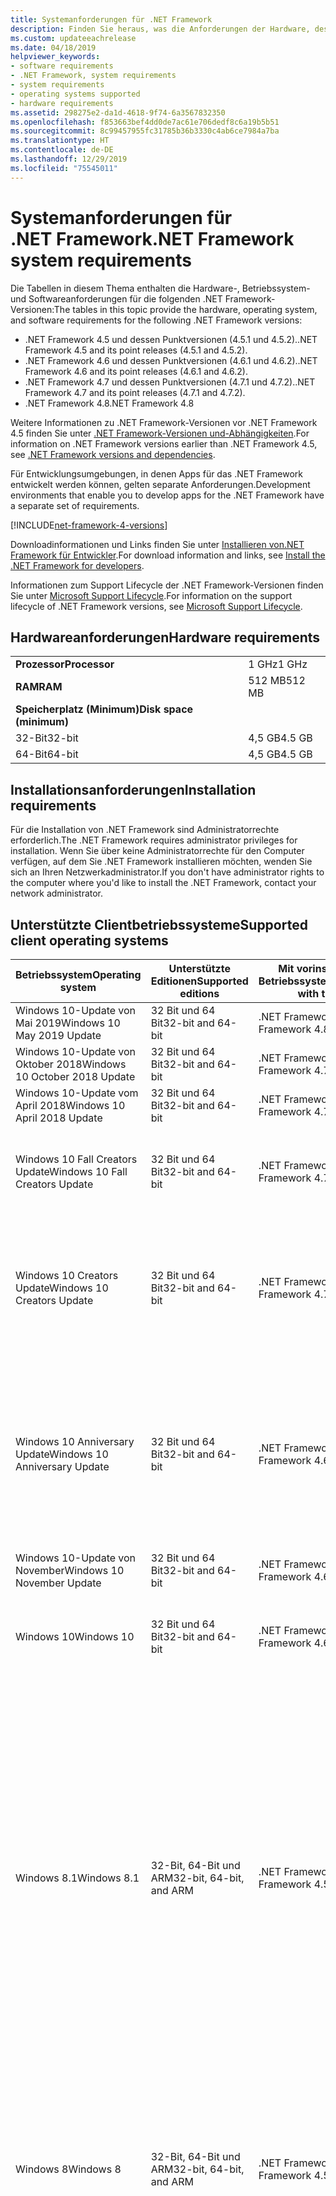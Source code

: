 ```yaml
---
title: Systemanforderungen für .NET Framework
description: Finden Sie heraus, was die Anforderungen der Hardware, des Betriebssystems und der Software sind, um .NET Framework 4.5 und höhere Versionen zu installieren.
ms.custom: updateeachrelease
ms.date: 04/18/2019
helpviewer_keywords:
- software requirements
- .NET Framework, system requirements
- system requirements
- operating systems supported
- hardware requirements
ms.assetid: 298275e2-da1d-4618-9f74-6a3567832350
ms.openlocfilehash: f853663bef4dd0de7ac61e706dedf8c6a19b5b51
ms.sourcegitcommit: 8c99457955fc31785b36b3330c4ab6ce7984a7ba
ms.translationtype: HT
ms.contentlocale: de-DE
ms.lasthandoff: 12/29/2019
ms.locfileid: "75545011"
---
```

# <a name="net-framework-system-requirements"></a><span data-ttu-id="2d1b9-103">Systemanforderungen für .NET Framework</span><span class="sxs-lookup"><span data-stu-id="2d1b9-103">.NET Framework system requirements</span></span>

<span data-ttu-id="2d1b9-104">Die Tabellen in diesem Thema enthalten die Hardware-, Betriebssystem- und Softwareanforderungen für die folgenden .NET Framework-Versionen:</span><span class="sxs-lookup"><span data-stu-id="2d1b9-104">The tables in this topic provide the hardware, operating system, and software requirements for the following .NET Framework versions:</span></span>

- <span data-ttu-id="2d1b9-105">.NET Framework 4.5 und dessen Punktversionen (4.5.1 und 4.5.2).</span><span class="sxs-lookup"><span data-stu-id="2d1b9-105">.NET Framework 4.5 and its point releases (4.5.1 and 4.5.2).</span></span>
- <span data-ttu-id="2d1b9-106">.NET Framework 4.6 und dessen Punktversionen (4.6.1 und 4.6.2).</span><span class="sxs-lookup"><span data-stu-id="2d1b9-106">.NET Framework 4.6 and its point releases (4.6.1 and 4.6.2).</span></span>
- <span data-ttu-id="2d1b9-107">.NET Framework 4.7 und dessen Punktversionen (4.7.1 und 4.7.2).</span><span class="sxs-lookup"><span data-stu-id="2d1b9-107">.NET Framework 4.7 and its point releases (4.7.1 and 4.7.2).</span></span>
- <span data-ttu-id="2d1b9-108">.NET Framework 4.8</span><span class="sxs-lookup"><span data-stu-id="2d1b9-108">.NET Framework 4.8</span></span>

<span data-ttu-id="2d1b9-109">Weitere Informationen zu .NET Framework-Versionen vor .NET Framework 4.5 finden Sie unter [.NET Framework-Versionen und-Abhängigkeiten](../migration-guide/versions-and-dependencies.md).</span><span class="sxs-lookup"><span data-stu-id="2d1b9-109">For information on .NET Framework versions earlier than .NET Framework 4.5, see [.NET Framework versions and dependencies](../migration-guide/versions-and-dependencies.md).</span></span>

<span data-ttu-id="2d1b9-110">Für Entwicklungsumgebungen, in denen Apps für das .NET Framework entwickelt werden können, gelten separate Anforderungen.</span><span class="sxs-lookup"><span data-stu-id="2d1b9-110">Development environments that enable you to develop apps for the .NET Framework have a separate set of requirements.</span></span>

[!INCLUDE[net-framework-4-versions](../../../includes/net-framework-4x-versions.md)]

<span data-ttu-id="2d1b9-111">Downloadinformationen und Links finden Sie unter [Installieren von.NET Framework für Entwickler](../install/guide-for-developers.md).</span><span class="sxs-lookup"><span data-stu-id="2d1b9-111">For download information and links, see [Install the .NET Framework for developers](../install/guide-for-developers.md).</span></span>

<span data-ttu-id="2d1b9-112">Informationen zum Support Lifecycle der .NET Framework-Versionen finden Sie unter [Microsoft Support Lifecycle](https://support.microsoft.com/lifecycle/search?sort=PN&alpha=Microsoft%20.NET%20Framework&Filter=FilterNO).</span><span class="sxs-lookup"><span data-stu-id="2d1b9-112">For information on the support lifecycle of .NET Framework versions, see [Microsoft Support Lifecycle](https://support.microsoft.com/lifecycle/search?sort=PN&alpha=Microsoft%20.NET%20Framework&Filter=FilterNO).</span></span>

## <a name="hardware-requirements"></a><span data-ttu-id="2d1b9-113">Hardwareanforderungen</span><span class="sxs-lookup"><span data-stu-id="2d1b9-113">Hardware requirements</span></span>

|                          |        |
| ------------------------ | ------ |
| <span data-ttu-id="2d1b9-114">**Prozessor**</span><span class="sxs-lookup"><span data-stu-id="2d1b9-114">**Processor**</span></span>            | <span data-ttu-id="2d1b9-115">1 GHz</span><span class="sxs-lookup"><span data-stu-id="2d1b9-115">1 GHz</span></span>  |
| <span data-ttu-id="2d1b9-116">**RAM**</span><span class="sxs-lookup"><span data-stu-id="2d1b9-116">**RAM**</span></span>                  | <span data-ttu-id="2d1b9-117">512 MB</span><span class="sxs-lookup"><span data-stu-id="2d1b9-117">512 MB</span></span> |
| <span data-ttu-id="2d1b9-118">**Speicherplatz (Minimum)**</span><span class="sxs-lookup"><span data-stu-id="2d1b9-118">**Disk space (minimum)**</span></span> |        |
| <span data-ttu-id="2d1b9-119">32-Bit</span><span class="sxs-lookup"><span data-stu-id="2d1b9-119">32-bit</span></span>                   | <span data-ttu-id="2d1b9-120">4,5 GB</span><span class="sxs-lookup"><span data-stu-id="2d1b9-120">4.5 GB</span></span> |
| <span data-ttu-id="2d1b9-121">64-Bit</span><span class="sxs-lookup"><span data-stu-id="2d1b9-121">64-bit</span></span>                   | <span data-ttu-id="2d1b9-122">4,5 GB</span><span class="sxs-lookup"><span data-stu-id="2d1b9-122">4.5 GB</span></span> |

## <a name="installation-requirements"></a><span data-ttu-id="2d1b9-123">Installationsanforderungen</span><span class="sxs-lookup"><span data-stu-id="2d1b9-123">Installation requirements</span></span>

<span data-ttu-id="2d1b9-124">Für die Installation von .NET Framework sind Administratorrechte erforderlich.</span><span class="sxs-lookup"><span data-stu-id="2d1b9-124">The .NET Framework requires administrator privileges for installation.</span></span> <span data-ttu-id="2d1b9-125">Wenn Sie über keine Administratorrechte für den Computer verfügen, auf dem Sie .NET Framework installieren möchten, wenden Sie sich an Ihren Netzwerkadministrator.</span><span class="sxs-lookup"><span data-stu-id="2d1b9-125">If you don't have administrator rights to the computer where you'd like to install the .NET Framework, contact your network administrator.</span></span>

## <a name="supported-client-operating-systems"></a><span data-ttu-id="2d1b9-126">Unterstützte Clientbetriebssysteme</span><span class="sxs-lookup"><span data-stu-id="2d1b9-126">Supported client operating systems</span></span>

| <span data-ttu-id="2d1b9-127">Betriebssystem</span><span class="sxs-lookup"><span data-stu-id="2d1b9-127">Operating system</span></span> | <span data-ttu-id="2d1b9-128">Unterstützte Editionen</span><span class="sxs-lookup"><span data-stu-id="2d1b9-128">Supported editions</span></span> | <span data-ttu-id="2d1b9-129">Mit vorinstalliertem Betriebssystem</span><span class="sxs-lookup"><span data-stu-id="2d1b9-129">Preinstalled with the OS</span></span> | <span data-ttu-id="2d1b9-130">Separat installierbar</span><span class="sxs-lookup"><span data-stu-id="2d1b9-130">Installable separately</span></span> |
| ---------------- | ------------------ | ------------------------ | ---------------------- |
| <span data-ttu-id="2d1b9-131">Windows 10-Update von Mai 2019</span><span class="sxs-lookup"><span data-stu-id="2d1b9-131">Windows 10 May 2019 Update</span></span> | <span data-ttu-id="2d1b9-132">32 Bit und 64 Bit</span><span class="sxs-lookup"><span data-stu-id="2d1b9-132">32-bit and 64-bit</span></span> | <span data-ttu-id="2d1b9-133">.NET Framework 4.8</span><span class="sxs-lookup"><span data-stu-id="2d1b9-133">.NET Framework 4.8</span></span> | -- |
| <span data-ttu-id="2d1b9-134">Windows 10-Update von Oktober 2018</span><span class="sxs-lookup"><span data-stu-id="2d1b9-134">Windows 10 October 2018 Update</span></span> | <span data-ttu-id="2d1b9-135">32 Bit und 64 Bit</span><span class="sxs-lookup"><span data-stu-id="2d1b9-135">32-bit and 64-bit</span></span> | <span data-ttu-id="2d1b9-136">.NET Framework 4.7.2</span><span class="sxs-lookup"><span data-stu-id="2d1b9-136">.NET Framework 4.7.2</span></span> | <span data-ttu-id="2d1b9-137">.NET Framework 4.8</span><span class="sxs-lookup"><span data-stu-id="2d1b9-137">.NET Framework 4.8</span></span> |
| <span data-ttu-id="2d1b9-138">Windows 10-Update vom April 2018</span><span class="sxs-lookup"><span data-stu-id="2d1b9-138">Windows 10 April 2018 Update</span></span> | <span data-ttu-id="2d1b9-139">32 Bit und 64 Bit</span><span class="sxs-lookup"><span data-stu-id="2d1b9-139">32-bit and 64-bit</span></span> | <span data-ttu-id="2d1b9-140">.NET Framework 4.7.2</span><span class="sxs-lookup"><span data-stu-id="2d1b9-140">.NET Framework 4.7.2</span></span> |<span data-ttu-id="2d1b9-141">.NET Framework 4.8</span><span class="sxs-lookup"><span data-stu-id="2d1b9-141">.NET Framework 4.8</span></span>|
| <span data-ttu-id="2d1b9-142">Windows 10 Fall Creators Update</span><span class="sxs-lookup"><span data-stu-id="2d1b9-142">Windows 10 Fall Creators Update</span></span> | <span data-ttu-id="2d1b9-143">32 Bit und 64 Bit</span><span class="sxs-lookup"><span data-stu-id="2d1b9-143">32-bit and 64-bit</span></span> | <span data-ttu-id="2d1b9-144">.NET Framework 4.7.1</span><span class="sxs-lookup"><span data-stu-id="2d1b9-144">.NET Framework 4.7.1</span></span> | <span data-ttu-id="2d1b9-145">.NET Framework 4.7.2</span><span class="sxs-lookup"><span data-stu-id="2d1b9-145">.NET Framework 4.7.2</span></span><br/><br/><span data-ttu-id="2d1b9-146">.NET Framework 4.8</span><span class="sxs-lookup"><span data-stu-id="2d1b9-146">.NET Framework 4.8</span></span> |
| <span data-ttu-id="2d1b9-147">Windows 10 Creators Update</span><span class="sxs-lookup"><span data-stu-id="2d1b9-147">Windows 10 Creators Update</span></span> | <span data-ttu-id="2d1b9-148">32 Bit und 64 Bit</span><span class="sxs-lookup"><span data-stu-id="2d1b9-148">32-bit and 64-bit</span></span> | <span data-ttu-id="2d1b9-149">.NET Framework 4.7</span><span class="sxs-lookup"><span data-stu-id="2d1b9-149">.NET Framework 4.7</span></span> | <span data-ttu-id="2d1b9-150">.NET Framework 4.7.1</span><span class="sxs-lookup"><span data-stu-id="2d1b9-150">.NET Framework 4.7.1</span></span><br/><br/><span data-ttu-id="2d1b9-151">.NET Framework 4.7.2</span><span class="sxs-lookup"><span data-stu-id="2d1b9-151">.NET Framework 4.7.2</span></span><br/><br/><span data-ttu-id="2d1b9-152">.NET Framework 4.8</span><span class="sxs-lookup"><span data-stu-id="2d1b9-152">.NET Framework 4.8</span></span> |
| <span data-ttu-id="2d1b9-153">Windows 10 Anniversary Update</span><span class="sxs-lookup"><span data-stu-id="2d1b9-153">Windows 10 Anniversary Update</span></span> | <span data-ttu-id="2d1b9-154">32 Bit und 64 Bit</span><span class="sxs-lookup"><span data-stu-id="2d1b9-154">32-bit and 64-bit</span></span> | <span data-ttu-id="2d1b9-155">.NET Framework 4.6.2</span><span class="sxs-lookup"><span data-stu-id="2d1b9-155">.NET Framework 4.6.2</span></span> |<span data-ttu-id="2d1b9-156">.NET Framework 4.7</span><span class="sxs-lookup"><span data-stu-id="2d1b9-156">.NET Framework 4.7</span></span><br/><br/><span data-ttu-id="2d1b9-157">.NET Framework 4.7.1</span><span class="sxs-lookup"><span data-stu-id="2d1b9-157">.NET Framework 4.7.1</span></span><br/><br/><span data-ttu-id="2d1b9-158">.NET Framework 4.7.2</span><span class="sxs-lookup"><span data-stu-id="2d1b9-158">.NET Framework 4.7.2</span></span><br/><br/><span data-ttu-id="2d1b9-159">.NET Framework 4.8</span><span class="sxs-lookup"><span data-stu-id="2d1b9-159">.NET Framework 4.8</span></span>  |
| <span data-ttu-id="2d1b9-160">Windows 10-Update von November</span><span class="sxs-lookup"><span data-stu-id="2d1b9-160">Windows 10 November Update</span></span> | <span data-ttu-id="2d1b9-161">32 Bit und 64 Bit</span><span class="sxs-lookup"><span data-stu-id="2d1b9-161">32-bit and 64-bit</span></span> | <span data-ttu-id="2d1b9-162">.NET Framework 4.6.1</span><span class="sxs-lookup"><span data-stu-id="2d1b9-162">.NET Framework 4.6.1</span></span> | <span data-ttu-id="2d1b9-163">.NET Framework 4.6.2</span><span class="sxs-lookup"><span data-stu-id="2d1b9-163">.NET Framework 4.6.2</span></span> |
| <span data-ttu-id="2d1b9-164">Windows 10</span><span class="sxs-lookup"><span data-stu-id="2d1b9-164">Windows 10</span></span> | <span data-ttu-id="2d1b9-165">32 Bit und 64 Bit</span><span class="sxs-lookup"><span data-stu-id="2d1b9-165">32-bit and 64-bit</span></span> | <span data-ttu-id="2d1b9-166">.NET Framework 4.6</span><span class="sxs-lookup"><span data-stu-id="2d1b9-166">.NET Framework 4.6</span></span> | <span data-ttu-id="2d1b9-167">.NET Framework 4.6.1</span><span class="sxs-lookup"><span data-stu-id="2d1b9-167">.NET Framework 4.6.1</span></span> <br/><br/> <span data-ttu-id="2d1b9-168">.NET Framework 4.6.2</span><span class="sxs-lookup"><span data-stu-id="2d1b9-168">.NET Framework 4.6.2</span></span> |
| <span data-ttu-id="2d1b9-169">Windows 8.1</span><span class="sxs-lookup"><span data-stu-id="2d1b9-169">Windows 8.1</span></span> | <span data-ttu-id="2d1b9-170">32-Bit, 64-Bit und ARM</span><span class="sxs-lookup"><span data-stu-id="2d1b9-170">32-bit, 64-bit, and ARM</span></span> | <span data-ttu-id="2d1b9-171">.NET Framework 4.5.1</span><span class="sxs-lookup"><span data-stu-id="2d1b9-171">.NET Framework 4.5.1</span></span> | <span data-ttu-id="2d1b9-172">.NET Framework 4.5.2</span><span class="sxs-lookup"><span data-stu-id="2d1b9-172">.NET Framework 4.5.2</span></span><br /><br /> <span data-ttu-id="2d1b9-173">.NET Framework 4.6</span><span class="sxs-lookup"><span data-stu-id="2d1b9-173">.NET Framework 4.6</span></span><br /><br /> <span data-ttu-id="2d1b9-174">.NET Framework 4.6.1</span><span class="sxs-lookup"><span data-stu-id="2d1b9-174">.NET Framework 4.6.1</span></span><br /><br /> <span data-ttu-id="2d1b9-175">.NET Framework 4.6.2</span><span class="sxs-lookup"><span data-stu-id="2d1b9-175">.NET Framework 4.6.2</span></span><br /><br /><span data-ttu-id="2d1b9-176">.NET Framework 4.7</span><span class="sxs-lookup"><span data-stu-id="2d1b9-176">.NET Framework 4.7</span></span><br/><br/><span data-ttu-id="2d1b9-177">.NET Framework 4.7.1</span><span class="sxs-lookup"><span data-stu-id="2d1b9-177">.NET Framework 4.7.1</span></span><br/><br/><span data-ttu-id="2d1b9-178">.NET Framework 4.7.2</span><span class="sxs-lookup"><span data-stu-id="2d1b9-178">.NET Framework 4.7.2</span></span><br/><br/><span data-ttu-id="2d1b9-179">.NET Framework 4.8</span><span class="sxs-lookup"><span data-stu-id="2d1b9-179">.NET Framework 4.8</span></span> |
| <span data-ttu-id="2d1b9-180">Windows 8</span><span class="sxs-lookup"><span data-stu-id="2d1b9-180">Windows 8</span></span> | <span data-ttu-id="2d1b9-181">32-Bit, 64-Bit und ARM</span><span class="sxs-lookup"><span data-stu-id="2d1b9-181">32-bit, 64-bit, and ARM</span></span> | <span data-ttu-id="2d1b9-182">.NET Framework 4.5</span><span class="sxs-lookup"><span data-stu-id="2d1b9-182">.NET Framework 4.5</span></span> | <span data-ttu-id="2d1b9-183">.NET Framework 4.5.1</span><span class="sxs-lookup"><span data-stu-id="2d1b9-183">.NET Framework 4.5.1</span></span><br /><br /><span data-ttu-id="2d1b9-184">.NET Framework 4.5.2</span><span class="sxs-lookup"><span data-stu-id="2d1b9-184">.NET Framework 4.5.2</span></span><br /><br /> <span data-ttu-id="2d1b9-185">.NET Framework 4.6</span><span class="sxs-lookup"><span data-stu-id="2d1b9-185">.NET Framework 4.6</span></span><br /><br /> <span data-ttu-id="2d1b9-186">.NET Framework 4.6.1</span><span class="sxs-lookup"><span data-stu-id="2d1b9-186">.NET Framework 4.6.1</span></span> |
| <span data-ttu-id="2d1b9-187">Windows 7 SP1</span><span class="sxs-lookup"><span data-stu-id="2d1b9-187">Windows 7 SP1</span></span>|<span data-ttu-id="2d1b9-188">32 Bit und 64 Bit</span><span class="sxs-lookup"><span data-stu-id="2d1b9-188">32-bit and 64-bit</span></span> | -- | <span data-ttu-id="2d1b9-189">.NET Framework 4</span><span class="sxs-lookup"><span data-stu-id="2d1b9-189">.NET Framework 4</span></span><br /><br /> <span data-ttu-id="2d1b9-190">.NET Framework 4.5</span><span class="sxs-lookup"><span data-stu-id="2d1b9-190">.NET Framework 4.5</span></span><br /><br /> <span data-ttu-id="2d1b9-191">.NET Framework 4.5.1</span><span class="sxs-lookup"><span data-stu-id="2d1b9-191">.NET Framework 4.5.1</span></span><br /><br /> <span data-ttu-id="2d1b9-192">.NET Framework 4.5.2</span><span class="sxs-lookup"><span data-stu-id="2d1b9-192">.NET Framework 4.5.2</span></span><br /><br /> <span data-ttu-id="2d1b9-193">.NET Framework 4.6</span><span class="sxs-lookup"><span data-stu-id="2d1b9-193">.NET Framework 4.6</span></span><br /><br /> <span data-ttu-id="2d1b9-194">.NET Framework 4.6.1</span><span class="sxs-lookup"><span data-stu-id="2d1b9-194">.NET Framework 4.6.1</span></span><br /><br /> <span data-ttu-id="2d1b9-195">.NET Framework 4.6.2</span><span class="sxs-lookup"><span data-stu-id="2d1b9-195">.NET Framework 4.6.2</span></span><br /><br /><span data-ttu-id="2d1b9-196">.NET Framework 4.7</span><span class="sxs-lookup"><span data-stu-id="2d1b9-196">.NET Framework 4.7</span></span><br/><br/><span data-ttu-id="2d1b9-197">.NET Framework 4.7.1</span><span class="sxs-lookup"><span data-stu-id="2d1b9-197">.NET Framework 4.7.1</span></span><br/><br/><span data-ttu-id="2d1b9-198">.NET Framework 4.7.2</span><span class="sxs-lookup"><span data-stu-id="2d1b9-198">.NET Framework 4.7.2</span></span><br/><br/><span data-ttu-id="2d1b9-199">.NET Framework 4.8</span><span class="sxs-lookup"><span data-stu-id="2d1b9-199">.NET Framework 4.8</span></span> |
| <span data-ttu-id="2d1b9-200">Windows Vista SP2</span><span class="sxs-lookup"><span data-stu-id="2d1b9-200">Windows Vista SP2</span></span>|<span data-ttu-id="2d1b9-201">32 Bit und 64 Bit</span><span class="sxs-lookup"><span data-stu-id="2d1b9-201">32-bit and 64-bit</span></span> | -- | <span data-ttu-id="2d1b9-202">.NET Framework 4</span><span class="sxs-lookup"><span data-stu-id="2d1b9-202">.NET Framework 4</span></span><br /><br /> <span data-ttu-id="2d1b9-203">.NET Framework 4.5</span><span class="sxs-lookup"><span data-stu-id="2d1b9-203">.NET Framework 4.5</span></span><br /><br /> <span data-ttu-id="2d1b9-204">.NET Framework 4.5.1</span><span class="sxs-lookup"><span data-stu-id="2d1b9-204">.NET Framework 4.5.1</span></span><br /><br /> <span data-ttu-id="2d1b9-205">.NET Framework 4.5.2</span><span class="sxs-lookup"><span data-stu-id="2d1b9-205">.NET Framework 4.5.2</span></span><br /><br /> <span data-ttu-id="2d1b9-206">.NET Framework 4.6</span><span class="sxs-lookup"><span data-stu-id="2d1b9-206">.NET Framework 4.6</span></span> |
| <span data-ttu-id="2d1b9-207">Windows XP</span><span class="sxs-lookup"><span data-stu-id="2d1b9-207">Windows XP</span></span> |<span data-ttu-id="2d1b9-208">32 Bit und 64 Bit</span><span class="sxs-lookup"><span data-stu-id="2d1b9-208">32-bit and 64-bit</span></span> | -- | <span data-ttu-id="2d1b9-209">.NET Framework 4</span><span class="sxs-lookup"><span data-stu-id="2d1b9-209">.NET Framework 4</span></span> |

 <span data-ttu-id="2d1b9-210">**Hinweise:**</span><span class="sxs-lookup"><span data-stu-id="2d1b9-210">**Notes:**</span></span>

- <span data-ttu-id="2d1b9-211">Auf Windows 7-Systemen erfordert .NET Framework Windows 7 SP1.</span><span class="sxs-lookup"><span data-stu-id="2d1b9-211">On Windows 7 systems, the .NET Framework requires Windows 7 SP1.</span></span> <span data-ttu-id="2d1b9-212">Wenn Sie mit Windows 7 arbeiten und Service Pack 1 noch nicht installiert haben, müssen Sie dies nachholen, bevor Sie .NET Framework installieren.</span><span class="sxs-lookup"><span data-stu-id="2d1b9-212">If you're on Windows 7 and haven't yet installed Service Pack 1, you need to do so before installing the .NET Framework.</span></span>

- <span data-ttu-id="2d1b9-213">.NET Framework 4.5 wird in der Windows Preinstallation Environment (Windows PE) unterstützt.</span><span class="sxs-lookup"><span data-stu-id="2d1b9-213">.NET Framework 4.5 is supported on the Windows Preinstallation Environment (Windows PE).</span></span> <span data-ttu-id="2d1b9-214">Windows PE unterstützt nicht alle Funktionen.</span><span class="sxs-lookup"><span data-stu-id="2d1b9-214">Not all features are supported on Windows PE.</span></span>

- <span data-ttu-id="2d1b9-215">.NET Framework 4 unterstützt auch die IA64-Plattform.</span><span class="sxs-lookup"><span data-stu-id="2d1b9-215">.NET Framework 4 also supports the IA64 platform.</span></span>

- <span data-ttu-id="2d1b9-216">Um bestmögliche Kompatibilität und höchste Sicherheit zu gewährleisten, wird für alle Plattformen empfohlen, ein Upgrade auf das neueste Windows Service Pack durchzuführen und wichtige Updates zu installieren, die auf [Windows Update](https://support.microsoft.com/help/12373/windows-update-faq) verfügbar sind.</span><span class="sxs-lookup"><span data-stu-id="2d1b9-216">For all platforms, we recommend that you upgrade to the latest Windows Service Pack and install critical updates available from [Windows Update](https://support.microsoft.com/help/12373/windows-update-faq) to ensure the best compatibility and security.</span></span>

- <span data-ttu-id="2d1b9-217">Unter 64-Bit-Betriebssystemen unterstützt das .NET Framework sowohl WOW64 (32-Bit-Verarbeitung auf einem 64-Bit-Computer) als auch systemeigene 64-Bit-Verarbeitung.</span><span class="sxs-lookup"><span data-stu-id="2d1b9-217">On 64-bit operating systems, the .NET Framework supports both WOW64 (32-bit processing on a 64-bit machine) and native 64-bit processing.</span></span>

## <a name="supported-server-operating-systems"></a><span data-ttu-id="2d1b9-218">Unterstützte Serverbetriebssysteme</span><span class="sxs-lookup"><span data-stu-id="2d1b9-218">Supported server operating systems</span></span>

| <span data-ttu-id="2d1b9-219">Betriebssystem</span><span class="sxs-lookup"><span data-stu-id="2d1b9-219">Operating system</span></span> | <span data-ttu-id="2d1b9-220">Unterstützte Editionen</span><span class="sxs-lookup"><span data-stu-id="2d1b9-220">Supported editions</span></span> | <span data-ttu-id="2d1b9-221">Mit vorinstalliertem Betriebssystem</span><span class="sxs-lookup"><span data-stu-id="2d1b9-221">Preinstalled with the OS</span></span> | <span data-ttu-id="2d1b9-222">Separat installierbar</span><span class="sxs-lookup"><span data-stu-id="2d1b9-222">Installable separately</span></span> |
| ---------------- | ------------------ | ------------------------ | ---------------------- |
| <span data-ttu-id="2d1b9-223">Windows Server 2019</span><span class="sxs-lookup"><span data-stu-id="2d1b9-223">Windows Server 2019</span></span> | <span data-ttu-id="2d1b9-224">64-Bit</span><span class="sxs-lookup"><span data-stu-id="2d1b9-224">64-bit</span></span> | <span data-ttu-id="2d1b9-225">.NET Framework 4.7.2</span><span class="sxs-lookup"><span data-stu-id="2d1b9-225">.NET Framework 4.7.2</span></span> | <span data-ttu-id="2d1b9-226">.NET Framework 4.8</span><span class="sxs-lookup"><span data-stu-id="2d1b9-226">.NET Framework 4.8</span></span> |
| <span data-ttu-id="2d1b9-227">Windows Server, Version 1809</span><span class="sxs-lookup"><span data-stu-id="2d1b9-227">Windows Server, version 1809</span></span> | <span data-ttu-id="2d1b9-228">64-Bit</span><span class="sxs-lookup"><span data-stu-id="2d1b9-228">64-bit</span></span> | <span data-ttu-id="2d1b9-229">.NET Framework 4.7.2</span><span class="sxs-lookup"><span data-stu-id="2d1b9-229">.NET Framework 4.7.2</span></span> | <span data-ttu-id="2d1b9-230">.NET Framework 4.8</span><span class="sxs-lookup"><span data-stu-id="2d1b9-230">.NET Framework 4.8</span></span> |
| <span data-ttu-id="2d1b9-231">Windows Server Version 1803</span><span class="sxs-lookup"><span data-stu-id="2d1b9-231">Windows Server, version 1803</span></span> | <span data-ttu-id="2d1b9-232">64-Bit</span><span class="sxs-lookup"><span data-stu-id="2d1b9-232">64-bit</span></span> | <span data-ttu-id="2d1b9-233">.NET Framework 4.7.2</span><span class="sxs-lookup"><span data-stu-id="2d1b9-233">.NET Framework 4.7.2</span></span> | <span data-ttu-id="2d1b9-234">.NET Framework 4.8</span><span class="sxs-lookup"><span data-stu-id="2d1b9-234">.NET Framework 4.8</span></span> |
| <span data-ttu-id="2d1b9-235">Windows Server, Version 1709</span><span class="sxs-lookup"><span data-stu-id="2d1b9-235">Windows Server, version 1709</span></span> | <span data-ttu-id="2d1b9-236">64-Bit</span><span class="sxs-lookup"><span data-stu-id="2d1b9-236">64-bit</span></span> | <span data-ttu-id="2d1b9-237">.NET Framework 4.7.1</span><span class="sxs-lookup"><span data-stu-id="2d1b9-237">.NET Framework 4.7.1</span></span> | <span data-ttu-id="2d1b9-238">.NET Framework 4.7.2</span><span class="sxs-lookup"><span data-stu-id="2d1b9-238">.NET Framework 4.7.2</span></span>|
| <span data-ttu-id="2d1b9-239">Windows Server 2016</span><span class="sxs-lookup"><span data-stu-id="2d1b9-239">Windows Server 2016</span></span> | <span data-ttu-id="2d1b9-240">64-Bit</span><span class="sxs-lookup"><span data-stu-id="2d1b9-240">64-bit</span></span> | <span data-ttu-id="2d1b9-241">.NET Framework 4.6.2</span><span class="sxs-lookup"><span data-stu-id="2d1b9-241">.NET Framework 4.6.2</span></span> | <span data-ttu-id="2d1b9-242">.NET Framework 4.7</span><span class="sxs-lookup"><span data-stu-id="2d1b9-242">.NET Framework 4.7</span></span><br/><br/> <span data-ttu-id="2d1b9-243">.NET Framework 4.7.1</span><span class="sxs-lookup"><span data-stu-id="2d1b9-243">.NET Framework 4.7.1</span></span><br/><br/><span data-ttu-id="2d1b9-244">.NET Framework 4.7.2</span><span class="sxs-lookup"><span data-stu-id="2d1b9-244">.NET Framework 4.7.2</span></span><br/><br/><span data-ttu-id="2d1b9-245">.NET Framework 4.8</span><span class="sxs-lookup"><span data-stu-id="2d1b9-245">.NET Framework 4.8</span></span> |
| <span data-ttu-id="2d1b9-246">Windows Server 2012 R2</span><span class="sxs-lookup"><span data-stu-id="2d1b9-246">Windows Server 2012 R2</span></span> | <span data-ttu-id="2d1b9-247">64-Bit</span><span class="sxs-lookup"><span data-stu-id="2d1b9-247">64-bit</span></span> | <span data-ttu-id="2d1b9-248">.NET Framework 4.5.1</span><span class="sxs-lookup"><span data-stu-id="2d1b9-248">.NET Framework 4.5.1</span></span> | <span data-ttu-id="2d1b9-249">.NET Framework 4.5.2</span><span class="sxs-lookup"><span data-stu-id="2d1b9-249">.NET Framework 4.5.2</span></span><br /><br /> <span data-ttu-id="2d1b9-250">.NET Framework 4.6</span><span class="sxs-lookup"><span data-stu-id="2d1b9-250">.NET Framework 4.6</span></span><br /><br /> <span data-ttu-id="2d1b9-251">.NET Framework 4.6.1</span><span class="sxs-lookup"><span data-stu-id="2d1b9-251">.NET Framework 4.6.1</span></span><br /><br /> <span data-ttu-id="2d1b9-252">.NET Framework 4.6.2</span><span class="sxs-lookup"><span data-stu-id="2d1b9-252">.NET Framework 4.6.2</span></span><br /><br /><span data-ttu-id="2d1b9-253">.NET Framework 4.7</span><span class="sxs-lookup"><span data-stu-id="2d1b9-253">.NET Framework 4.7</span></span><br/><br/> <span data-ttu-id="2d1b9-254">.NET Framework 4.7.1</span><span class="sxs-lookup"><span data-stu-id="2d1b9-254">.NET Framework 4.7.1</span></span><br/><br/><span data-ttu-id="2d1b9-255">.NET Framework 4.7.2</span><span class="sxs-lookup"><span data-stu-id="2d1b9-255">.NET Framework 4.7.2</span></span><br/><br/><span data-ttu-id="2d1b9-256">.NET Framework 4.8</span><span class="sxs-lookup"><span data-stu-id="2d1b9-256">.NET Framework 4.8</span></span> |
| <span data-ttu-id="2d1b9-257">Windows Server 2012 (64-Bit-Edition)</span><span class="sxs-lookup"><span data-stu-id="2d1b9-257">Windows Server 2012 (64-bit edition)</span></span> | <span data-ttu-id="2d1b9-258">64-Bit</span><span class="sxs-lookup"><span data-stu-id="2d1b9-258">64-bit</span></span>| <span data-ttu-id="2d1b9-259">.NET Framework 4.5</span><span class="sxs-lookup"><span data-stu-id="2d1b9-259">.NET Framework 4.5</span></span> | <span data-ttu-id="2d1b9-260">.NET Framework 4.5.1</span><span class="sxs-lookup"><span data-stu-id="2d1b9-260">.NET Framework 4.5.1</span></span><br /><br /> <span data-ttu-id="2d1b9-261">.NET Framework 4.5.2</span><span class="sxs-lookup"><span data-stu-id="2d1b9-261">.NET Framework 4.5.2</span></span><br /><br /> <span data-ttu-id="2d1b9-262">.NET Framework 4.6</span><span class="sxs-lookup"><span data-stu-id="2d1b9-262">.NET Framework 4.6</span></span><br /><br /> <span data-ttu-id="2d1b9-263">.NET Framework 4.6.1</span><span class="sxs-lookup"><span data-stu-id="2d1b9-263">.NET Framework 4.6.1</span></span><br /><br /> <span data-ttu-id="2d1b9-264">.NET Framework 4.6.2</span><span class="sxs-lookup"><span data-stu-id="2d1b9-264">.NET Framework 4.6.2</span></span><br /><br /><span data-ttu-id="2d1b9-265">.NET Framework 4.7</span><span class="sxs-lookup"><span data-stu-id="2d1b9-265">.NET Framework 4.7</span></span><br/><br/><span data-ttu-id="2d1b9-266">.NET Framework 4.7.1</span><span class="sxs-lookup"><span data-stu-id="2d1b9-266">.NET Framework 4.7.1</span></span><br/><br/><span data-ttu-id="2d1b9-267">.NET Framework 4.7.2</span><span class="sxs-lookup"><span data-stu-id="2d1b9-267">.NET Framework 4.7.2</span></span><br/><br/><span data-ttu-id="2d1b9-268">.NET Framework 4.8</span><span class="sxs-lookup"><span data-stu-id="2d1b9-268">.NET Framework 4.8</span></span> |
| <span data-ttu-id="2d1b9-269">Windows Server 2008 R2 SP1</span><span class="sxs-lookup"><span data-stu-id="2d1b9-269">Windows Server 2008 R2 SP1</span></span>|<span data-ttu-id="2d1b9-270">64-Bit</span><span class="sxs-lookup"><span data-stu-id="2d1b9-270">64-bit</span></span> | -- | <span data-ttu-id="2d1b9-271">.NET Framework 4</span><span class="sxs-lookup"><span data-stu-id="2d1b9-271">.NET Framework 4</span></span><br /><br /> <span data-ttu-id="2d1b9-272">.NET Framework 4.5</span><span class="sxs-lookup"><span data-stu-id="2d1b9-272">.NET Framework 4.5</span></span><br /><br /> <span data-ttu-id="2d1b9-273">.NET Framework 4.5.1</span><span class="sxs-lookup"><span data-stu-id="2d1b9-273">.NET Framework 4.5.1</span></span><br /><br /> <span data-ttu-id="2d1b9-274">.NET Framework 4.5.2</span><span class="sxs-lookup"><span data-stu-id="2d1b9-274">.NET Framework 4.5.2</span></span><br /><br /> <span data-ttu-id="2d1b9-275">.NET Framework 4.6</span><span class="sxs-lookup"><span data-stu-id="2d1b9-275">.NET Framework 4.6</span></span><br /><br /> <span data-ttu-id="2d1b9-276">.NET Framework 4.6.1</span><span class="sxs-lookup"><span data-stu-id="2d1b9-276">.NET Framework 4.6.1</span></span><br /><br /> <span data-ttu-id="2d1b9-277">.NET Framework 4.6.2</span><span class="sxs-lookup"><span data-stu-id="2d1b9-277">.NET Framework 4.6.2</span></span><br /><br /><span data-ttu-id="2d1b9-278">.NET Framework 4.7</span><span class="sxs-lookup"><span data-stu-id="2d1b9-278">.NET Framework 4.7</span></span><br/><br/><span data-ttu-id="2d1b9-279">.NET Framework 4.7.1</span><span class="sxs-lookup"><span data-stu-id="2d1b9-279">.NET Framework 4.7.1</span></span><br/><br/><span data-ttu-id="2d1b9-280">.NET Framework 4.7.2</span><span class="sxs-lookup"><span data-stu-id="2d1b9-280">.NET Framework 4.7.2</span></span><br/><br/><span data-ttu-id="2d1b9-281">.NET Framework 4.8</span><span class="sxs-lookup"><span data-stu-id="2d1b9-281">.NET Framework 4.8</span></span> |
| <span data-ttu-id="2d1b9-282">Windows Server 2008 SP2</span><span class="sxs-lookup"><span data-stu-id="2d1b9-282">Windows Server 2008 SP2</span></span>|<span data-ttu-id="2d1b9-283">32 Bit und 64 Bit</span><span class="sxs-lookup"><span data-stu-id="2d1b9-283">32-bit and 64-bit</span></span> | -- | <span data-ttu-id="2d1b9-284">.NET Framework 4</span><span class="sxs-lookup"><span data-stu-id="2d1b9-284">.NET Framework 4</span></span><br /><br /> <span data-ttu-id="2d1b9-285">.NET Framework 4.5</span><span class="sxs-lookup"><span data-stu-id="2d1b9-285">.NET Framework 4.5</span></span><br /><br /> <span data-ttu-id="2d1b9-286">.NET Framework 4.5.1</span><span class="sxs-lookup"><span data-stu-id="2d1b9-286">.NET Framework 4.5.1</span></span><br /><br /> <span data-ttu-id="2d1b9-287">.NET Framework 4.5.2</span><span class="sxs-lookup"><span data-stu-id="2d1b9-287">.NET Framework 4.5.2</span></span><br /><br /> <span data-ttu-id="2d1b9-288">.NET Framework 4.6</span><span class="sxs-lookup"><span data-stu-id="2d1b9-288">.NET Framework 4.6</span></span> |

 <span data-ttu-id="2d1b9-289">**Hinweise:**</span><span class="sxs-lookup"><span data-stu-id="2d1b9-289">**Notes:**</span></span>

- <span data-ttu-id="2d1b9-290">Windows Server 2012 enthält .NET Framework 4.5, Sie müssen also keine separate Installation durchführen.</span><span class="sxs-lookup"><span data-stu-id="2d1b9-290">Windows Server 2012 includes .NET Framework 4.5, so you don't have to install it separately.</span></span> <span data-ttu-id="2d1b9-291">Analog dazu umfasst Windows Server 2012 R2 .NET Framework 4.5.1.</span><span class="sxs-lookup"><span data-stu-id="2d1b9-291">Similarly, Windows Server 2012 R2 includes .NET Framework 4.5.1.</span></span>

- <span data-ttu-id="2d1b9-292">.NET Framework bietet unter Windows Server 2008 R2 SP1 oder höher eingeschränkte Unterstützung für die Server Core-Rolle.</span><span class="sxs-lookup"><span data-stu-id="2d1b9-292">The .NET Framework has limited support for the Server Core Role with Windows Server 2008 R2 SP1 or later.</span></span> <span data-ttu-id="2d1b9-293">Eine Liste der nicht unterstützten APIs finden Sie im Artikel zur [Server Core .NET-Funktionalität](https://docs.microsoft.com/previous-versions//dd745015(v=vs.85)).</span><span class="sxs-lookup"><span data-stu-id="2d1b9-293">See [Server Core .NET Functionality](https://docs.microsoft.com/previous-versions//dd745015(v=vs.85)) for a list of unsupported APIs.</span></span>

- <span data-ttu-id="2d1b9-294">.NET Framework wird unter Windows Server 2008 R2 für Itanium-basierte Systeme nicht unterstützt.</span><span class="sxs-lookup"><span data-stu-id="2d1b9-294">The .NET Framework isn't supported on Windows Server 2008 R2 for Itanium-Based Systems.</span></span>

- <span data-ttu-id="2d1b9-295">Unter Windows Server 2008 SP2 wird .NET Framework in der Server Core-Rolle nicht unterstützt.</span><span class="sxs-lookup"><span data-stu-id="2d1b9-295">On Windows Server 2008 SP2, the .NET Framework is not supported in the Server Core Role.</span></span>

- <span data-ttu-id="2d1b9-296">Um bestmögliche Kompatibilität und höchste Sicherheit zu gewährleisten, wird für alle Plattformen empfohlen, ein Upgrade auf das neueste Windows Service Pack und wichtige Updates durchzuführen, die auf [Windows Update](https://support.microsoft.com/help/12373/windows-update-faq) verfügbar sind.</span><span class="sxs-lookup"><span data-stu-id="2d1b9-296">For all platforms, we recommend that you upgrade to the latest Windows Service Pack and critical updates available from [Windows Update](https://support.microsoft.com/help/12373/windows-update-faq) to ensure the best compatibility and security.</span></span> <span data-ttu-id="2d1b9-297">Die Installation des neuesten Windows Service Pack ist möglicherweise unter einigen Betriebssystemen erforderlich.</span><span class="sxs-lookup"><span data-stu-id="2d1b9-297">Installation of the latest Windows Service Pack may be required on some operating systems.</span></span>

- <span data-ttu-id="2d1b9-298">Unter 64-Bit-Betriebssystemen unterstützt das .NET Framework sowohl WOW64 (32-Bit-Verarbeitung auf einem 64-Bit-Computer) als auch systemeigene 64-Bit-Verarbeitung.</span><span class="sxs-lookup"><span data-stu-id="2d1b9-298">On 64-bit operating systems, the .NET Framework supports both WOW64 (32-bit processing on a 64-bit machine) and native 64-bit processing.</span></span>

## <a name="see-also"></a><span data-ttu-id="2d1b9-299">Siehe auch</span><span class="sxs-lookup"><span data-stu-id="2d1b9-299">See also</span></span>

- [<span data-ttu-id="2d1b9-300">Installationshandbuch</span><span class="sxs-lookup"><span data-stu-id="2d1b9-300">Installation Guide</span></span>](../install/index.md)
- [<span data-ttu-id="2d1b9-301">Erste Schritte</span><span class="sxs-lookup"><span data-stu-id="2d1b9-301">Getting Started</span></span>](index.md)
- [<span data-ttu-id="2d1b9-302">Problembehandlung bei blockierten Installationen und Deinstallationen von .NET Framework</span><span class="sxs-lookup"><span data-stu-id="2d1b9-302">Troubleshoot blocked .NET Framework installations and uninstallations</span></span>](../install/troubleshoot-blocked-installations-and-uninstallations.md)
